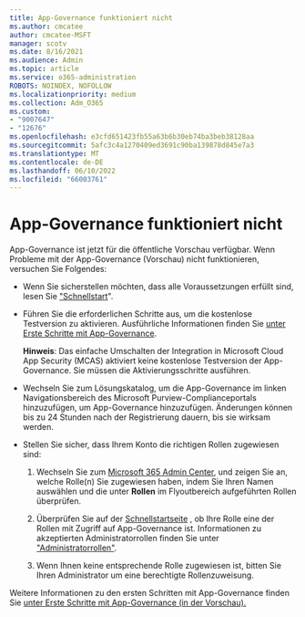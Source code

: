 ```yaml
---
title: App-Governance funktioniert nicht
ms.author: cmcatee
author: cmcatee-MSFT
manager: scotv
ms.date: 8/16/2021
ms.audience: Admin
ms.topic: article
ms.service: o365-administration
ROBOTS: NOINDEX, NOFOLLOW
ms.localizationpriority: medium
ms.collection: Adm_O365
ms.custom:
- "9007647"
- "12676"
ms.openlocfilehash: e3cfd651423fb55a63b6b30eb74ba3beb38128aa
ms.sourcegitcommit: 5afc3c4a1270409ed3691c90ba139878d845e7a3
ms.translationtype: MT
ms.contentlocale: de-DE
ms.lasthandoff: 06/10/2022
ms.locfileid: "66003761"
---
```

# <a name="app-governance-is-not-working"></a>App-Governance funktioniert nicht

App-Governance ist jetzt für die öffentliche Vorschau verfügbar. Wenn Probleme mit der App-Governance (Vorschau) nicht funktionieren, versuchen Sie Folgendes:

- Wenn Sie sicherstellen möchten, dass alle Voraussetzungen erfüllt sind, lesen Sie ["Schnellstart](https://docs.microsoft.com/microsoft-365/compliance/app-governance-get-started)".

- Führen Sie die erforderlichen Schritte aus, um die kostenlose Testversion zu aktivieren. Ausführliche Informationen finden Sie [unter Erste Schritte mit App-Governance](https://docs.microsoft.com/microsoft-365/compliance/app-governance-get-started#add-app-governance-to-your-microsoft-365-account). 

    **Hinweis**: Das einfache Umschalten der Integration in Microsoft Cloud App Security (MCAS) aktiviert keine kostenlose Testversion der App-Governance. Sie müssen die Aktivierungsschritte ausführen.

- Wechseln Sie zum Lösungskatalog, um die App-Governance im linken Navigationsbereich des Microsoft Purview-Complianceportals hinzuzufügen, um App-Governance hinzuzufügen. Änderungen können bis zu 24 Stunden nach der Registrierung dauern, bis sie wirksam werden.

- Stellen Sie sicher, dass Ihrem Konto die richtigen Rollen zugewiesen sind:

    1. Wechseln Sie zum [Microsoft 365 Admin Center](https://admin.microsoft.com/AdminPortal/Home?ref=/rbac/directory), und zeigen Sie an, welche Rolle(n) Sie zugewiesen haben, indem Sie Ihren Namen auswählen und die unter **Rollen** im Flyoutbereich aufgeführten Rollen überprüfen.

    1. Überprüfen Sie auf der [Schnellstartseite](https://aka.ms/appgovernancepreview) , ob Ihre Rolle eine der Rollen mit Zugriff auf App-Governance ist. Informationen zu akzeptierten Administratorrollen finden Sie unter ["Administratorrollen"](https://docs.microsoft.com/microsoft-365/compliance/app-governance-get-started#administrator-roles). 

    1. Wenn Ihnen keine entsprechende Rolle zugewiesen ist, bitten Sie Ihren Administrator um eine berechtigte Rollenzuweisung.

Weitere Informationen zu den ersten Schritten mit App-Governance finden Sie [unter Erste Schritte mit App-Governance (in der Vorschau).](https://docs.microsoft.com/microsoft-365/compliance/app-governance-get-started)
